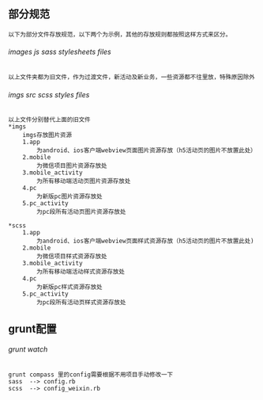 

## 部分规范
    以下为部分文件存放规范，以下两个为示例，其他的存放规则都按照这样方式来区分。
###### images js  sass stylesheets files
    以上文件夹都为旧文件，作为过渡文件，新活动及新业务，一些资源都不往里放，特殊原因除外

######  imgs src scss styles files
    以上文件分别替代上面的旧文件
    *imgs
        imgs存放图片资源
        1.app
            为android、ios客户端webview页面图片资源存放（h5活动页的图片不放置此处）
        2.mobile
            为微信项目图片资源存放处
        3.mobile_activity
            为所有移动端活动页图片资源存放处
        4.pc
            为新版pc图片资源存放处
        5.pc_activity
            为pc段所有活动页图片资源存放处
            
    *scss        
        1.app
            为android、ios客户端webview页面样式资源存放（h5活动页的图片不放置此处)
        2.mobile    
            为微信项目样式资源存放处
        3.mobile_activity
            为所有移动端活动样式资源存放处
        4.pc
            为新版pc样式资源存放处
        5.pc_activity
            为pc段所有活动页样式资源存放处 
    
## grunt配置
###### grunt watch
    grunt compass 里的config需要根据不用项目手动修改一下
    sass  --> config.rb
    scss  --> config_weixin.rb
        

            
            
